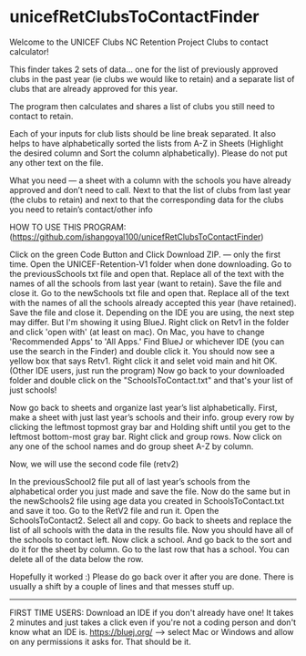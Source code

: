 # unicefRetClubsToContactFinder
Welcome to the UNICEF Clubs NC Retention Project Clubs to contact calculator!

This finder takes 2 sets of data... one for the list of previously approved clubs in the past year (ie clubs we would like to retain) and a separate list of clubs that are already approved for this year. 

The program then calculates and shares a list of clubs you still need to contact to retain.

Each of your inputs for club lists should be line break separated. It also helps to have alphabetically sorted the lists from A-Z in Sheets (Highlight the desired column and Sort the column alphabetically). Please do not put any other text on the file.


What you need — a sheet with a column with the schools you have already approved and don’t need to call. Next to that the list of clubs from last year (the clubs to retain) and next to that the corresponding data for the clubs you need to retain’s contact/other info


HOW TO USE THIS PROGRAM: (https://github.com/ishangoyal100/unicefRetClubsToContactFinder)

Click on the green Code Button and Click Download ZIP. — only the first time.
Open the UNICEF-Retention-V1 folder when done downloading. 
Go to the previousSchools txt file and open that. 
Replace all of the text with the names of all the schools from last year (want to retain). 
Save the file and close it. 
Go to the newSchools txt file and open that. 
Replace all of the text with the names of all the schools already accepted this year (have retained). 
Save the file and close it.
Depending on the IDE you are using, the next step may differ. But I'm showing it using BlueJ. 
Right click on Retv1 in the folder and click 'open with' (at least on mac). 
On Mac, you have to change 'Recommended Apps' to 'All Apps.' Find BlueJ or whichever IDE (you can use the search in the Finder) and double click it. 
You should now see a yellow box that says Retv1. Right click it and selet void main and hit OK. (Other IDE users, just run the program) 
Now go back to your downloaded folder and double click on the "SchoolsToContact.txt" and that's your list of just schools!


Now go back to sheets and organize last year’s list alphabetically. 
First, make a sheet with just last year’s schools and their info. group every row by clicking the leftmost topmost gray bar and Holding shift until you get to the leftmost bottom-most gray bar. 
Right click and group rows. 
Now click on any one of the school names and do group sheet A-Z by column.

Now, we will use the second code file (retv2)

In the previousSchool2 file put all of last year’s schools from the alphabetical order you just made and save the file. 
Now do the same but in the newSchools2 file using age data you created in SchoolsToContact.txt and save it too. 
Go to the RetV2 file and run it. Open the SchoolsToContact2. Select all and copy. Go back to sheets and replace the list of all schools with the data in the results file.
Now you should have all of the schools to contact left. Now click a school. And go back to the sort and do it for the sheet by column. 
Go to the last row that has a school. You can delete all of the data below the row.

Hopefully it worked :)
Please do go back over it after you are done. There is usually a shift by a couple of lines and that messes stuff up.


----------
FIRST TIME USERS:
Download an IDE if you don't already have one! It takes 2 minutes and just takes a click even if you're not a coding person and don't know what an IDE is.
https://bluej.org/   --> select Mac or Windows and allow on any permissions it asks for. That should be it.

